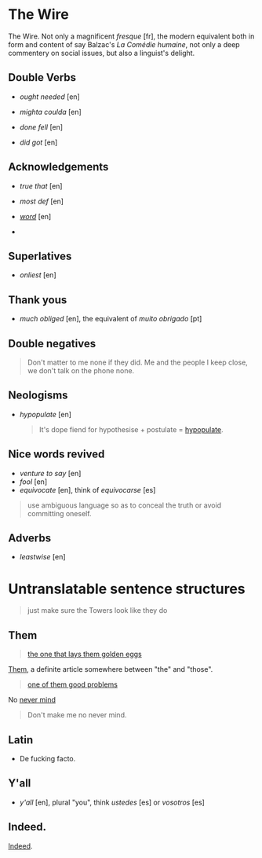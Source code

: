 The Wire
====

The Wire. Not only a magnificent *fresque* [fr], the modern equivalent both in form and content of say Balzac's *La Comédie humaine*, not only a deep commentery on social issues, but also a linguist's delight.

## Double Verbs

* *ought needed* [en]

* *mighta coulda* [en]

* *done fell* [en]

* *did got* [en]

## Acknowledgements

* *true that* [en]

* *most def* [en]

* *[word](http://www.urbandictionary.com/define.php?term=Word)* [en]
* 

## Superlatives

* *onliest* [en]

## Thank yous

* *much obliged* [en], the equivalent of *muito obrigado* [pt]

## Double negatives

>Don't matter to me none if they did. Me and the people I keep close, we don't talk on the phone none.

## Neologisms

* *hypopulate* [en]
	>It's dope fiend for hypothesise + postulate = [hypopulate](http://www.ign.com/boards/threads/what-the-fuck-does-hypopulate-mean.453318029/).

## Nice words revived

* *venture to say* [en]
* *fool* [en]
* *equivocate* [en], think of  *equivocarse* [es]

>use ambiguous language so as to conceal the truth or avoid committing oneself.

## Adverbs

* *leastwise* [en]

# Untranslatable sentence structures

>just make sure the Towers look like they do

## Them

>[the one that lays them golden eggs](https://www.youtube.com/watch?v=70eU840lc38#t=12)

[Them](http://www.urbandictionary.com/define.php?term=them), a definite article somewhere between "the" and "those".

>[one of them good problems](https://www.youtube.com/watch?v=90cwlneRjPQ#t=30)

No [never mind](http://dictionary.reference.com/browse/nevermind)

> Don't make me no never mind.

## Latin

* De fucking facto.


## Y'all

* *y'all* [en], plural "you", think *ustedes* [es] or *vosotros* [es]

## Indeed.

[Indeed](https://www.youtube.com/watch?v=zX9RVI0vaDs).
